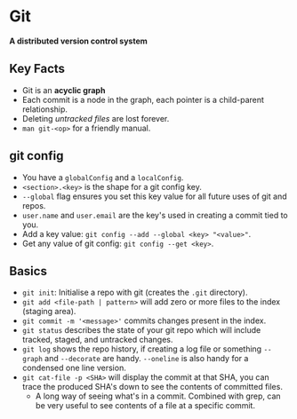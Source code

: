 # Git

**A distributed version control system**

## Key Facts

- Git is an **acyclic graph**
- Each commit is a node in the graph, each pointer is a child-parent relationship.
- Deleting _untracked files_ are lost forever.
- `man git-<op>` for a friendly manual.

## git config

- You have a `globalConfig` and a `localConfig`.
- `<section>.<key>` is the shape for a git config key.
- `--global` flag ensures you set this key value for all future uses of git and repos.
- `user.name` and `user.email` are the key's used in creating a commit tied to you.
- Add a key value: `git config --add --global <key> "<value>"`.
- Get any value of git config: `git config --get <key>`.

## Basics

- `git init`: Initialise a repo with git (creates the `.git` directory).
- `git add <file-path | pattern>` will add zero or more files to the index (staging area).
- `git commit -m '<message>'` commits changes present in the index.
- `git status` describes the state of your git repo which will include tracked, staged, and untracked changes.
- `git log` shows the repo history, if creating a log file or something `--graph` and `--decorate` are handy. `--oneline` is also handy for a condensed one line version.
- `git cat-file -p <SHA>` will display the commit at that SHA, you can trace the produced SHA's down to see the contents of committed files.
  - A long way of seeing what's in a commit. Combined with grep, can be very useful to see contents of a file at a specific commit.
